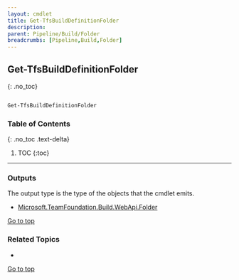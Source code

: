 ```yaml
---
layout: cmdlet
title: Get-TfsBuildDefinitionFolder
description: 
parent: Pipeline/Build/Folder
breadcrumbs: [Pipeline,Build,Folder]
---
```

## Get-TfsBuildDefinitionFolder
{: .no_toc}



```powershell

Get-TfsBuildDefinitionFolder
```

### Table of Contents
{: .no_toc .text-delta}

1. TOC
{:toc}

-----

### Outputs

The output type is the type of the objects that the cmdlet emits.

* [Microsoft.TeamFoundation.Build.WebApi.Folder](https://docs.microsoft.com/en-us/dotnet/api/Microsoft.TeamFoundation.Build.WebApi.Folder)

[Go to top](#get-tfsbuilddefinitionfolder)

### Related Topics

* 


[Go to top](#get-tfsbuilddefinitionfolder)

